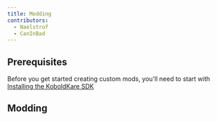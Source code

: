 ```yaml
---
title: Modding
contributors:
  - Naelstrof
  - CanInBad
---
```


## Prerequisites

Before you get started creating custom mods, you'll need to start with [Installing the KoboldKare SDK](Installing_the_KoboldKare_SDK "wikilink")

## Modding

